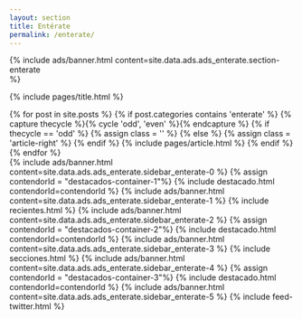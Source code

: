 ```yaml
---
layout: section
title: Entérate
permalink: /enterate/
---
```


{% 
  include ads/banner.html 
  content=site.data.ads.ads_enterate.section-enterate  
%}

{% include pages/title.html %}

<!-- blog post -->
<section class="section">
  <div class="container maxw">
    <div class="row">
      <div class="col-lg-9">
        {% for post in site.posts %}
        {% if post.categories contains 'enterate' %}
        {% capture thecycle %}{% cycle 'odd', 'even' %}{% endcapture %}
        {% if thecycle == 'odd' %}
        {% assign class = '' %}
        {% else %}
        {% assign class = 'article-right' %}
        {% endif %}
          {% include pages/article.html %}
        {% endif %}
        {% endfor %}
      </div>
      <div class="col-lg-3">
        {% 
          include ads/banner.html 
          content=site.data.ads.ads_enterate.sidebar_enterate-0 
        %}
        {% assign contendorId = "destacados-container-1"%}
        {% include destacado.html contendorId=contendorId %}
        {% 
          include ads/banner.html 
          content=site.data.ads.ads_enterate.sidebar_enterate-1  
        %}
        {% include recientes.html %}
        {% 
          include ads/banner.html 
          content=site.data.ads.ads_enterate.sidebar_enterate-2
        %}
        {% assign contendorId = "destacados-container-2"%}
        {% include destacado.html contendorId=contendorId %}
        {% 
          include ads/banner.html 
          content=site.data.ads.ads_enterate.sidebar_enterate-3
        %}
        {% include secciones.html %}
        {% 
          include ads/banner.html 
          content=site.data.ads.ads_enterate.sidebar_enterate-4
        %}
        {% assign contendorId = "destacados-container-3"%}
        {% include destacado.html contendorId=contendorId %}
        {% 
          include ads/banner.html 
          content=site.data.ads.ads_enterate.sidebar_enterate-5
        %}
        {% include feed-twitter.html %}
      </div> 
    </div>
  </div>
</section>
<!-- /blog post -->

